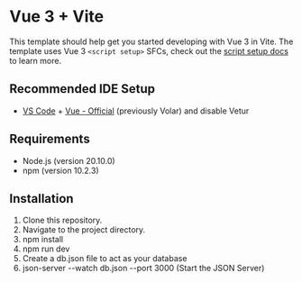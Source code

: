 # Vue 3 + Vite

This template should help get you started developing with Vue 3 in Vite. The template uses Vue 3 `<script setup>` SFCs, check out the [script setup docs](https://v3.vuejs.org/api/sfc-script-setup.html#sfc-script-setup) to learn more.

## Recommended IDE Setup

- [VS Code](https://code.visualstudio.com/) + [Vue - Official](https://marketplace.visualstudio.com/items?itemName=Vue.volar) (previously Volar) and disable Vetur



## Requirements

- Node.js (version 20.10.0)
- npm (version 10.2.3)

## Installation

1. Clone this repository.
2. Navigate to the project directory.
3. npm install
4. npm run dev
5. Create a db.json file to act as your database
6. json-server --watch db.json --port 3000 (Start the JSON Server)
